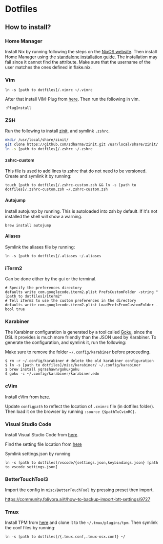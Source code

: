 # Dotfiles

## How to install?

### Home Manager

Install Nix by running following the steps on the [NixOS website](https://nixos.org/download.html#nix-install-macos). Then install Home Manager using the 
[standalone installation guide](https://rycee.gitlab.io/home-manager/index.html#sec-install-standalone). The installation may fail since it cannot find 
the attribute. Make sure that the username of the user matches the ones defined in flake.nix.

### Vim

```
ln -s [path to dotfiles]/.vimrc ~/.vimrc
```
After that install VIM-Plug from [here](https://github.com/junegunn/vim-plug).
Then run the following in vim.
```
:PlugInstall
```

### ZSH
Run the following to install [zinit](https://github.com/zdharma/zinit.git), and symlink `.zshrc`.
```bash
mkdir /usr/local/share/zinit/
git clone https://github.com/zdharma/zinit.git /usr/local/share/zinit/
ln -s [path to dotfiles]/.zshrc ~/.zshrc
```

#### zshrc-custom
This file is used to add lines to zshrc that do not need to be versioned. Create and symlink it by running:
```
touch [path to dotfiles]/.zshrc-custom.zsh && ln -s [path to dotfiles]/.zshrc-custom.zsh ~/.zshrc-custom.zsh
```

#### Autojump

Install autojump by running. This is autoloaded into zsh by default. If it's
not installed the shell will show a warning.

```
brew install autojump
```

#### Aliases
Symlink the aliases file by running:

```
ln -s [path to dotfiles]/.aliases ~/.aliases
```


### iTerm2
Can be done either by the gui or the terminal.

```
# Specify the preferences directory
defaults write com.googlecode.iterm2.plist PrefsCustomFolder -string "[path to dotfiles]/iterm2"
# Tell iTerm2 to use the custom preferences in the directory
defaults write com.googlecode.iterm2.plist LoadPrefsFromCustomFolder -bool true
```

### Karabiner
The Karabiner configuration is generated by a tool called [Goku](https://github.com/yqrashawn/GokuRakuJoudo), since the DSL it provides is much more friendly than the JSON used by Karabiner. To generate the configuration, and symlink it, run the following:

Make sure to remove the folder `~/.config/karabiner` before proceeding.

```shell
$ rm -r ~/.config/karabiner # delete the old karabiner configuration
$ ln -s [path to dotfiles]/misc/karabiner/ ~/.config/karabiner
$ brew install yqrashawn/goku/goku
$ goku -c ~/.config/karabiner/karabiner.edn
```

### cVim
Install cVim from [here](https://chrome.google.com/webstore/detail/cvim/ihlenndgcmojhcghmfjfneahoeklbjjh).

Update `configpath` to reflect the location of `.cvimrc` file (in dotfiles
folder). Then load it on the browser by running `:source {$pathToCvimRC}`.

### Visual Studio Code
Install Visual Studio Code from [here](https://code.visualstudio.com/).

Find the setting file location from [here](https://code.visualstudio.com/docs/getstarted/settings#_settings-file-locations)

Symlink settings.json by running
```
ln -s [path to dotfiles]/vscode/{settings.json,keybindings.json} [path to vscode settings.json]
```

### BetterTouchTool3

Import the config in `misc/BetterTouchTool` by pressing preset then import.

https://community.folivora.ai/t/how-to-backup-import-btt-settings/9727

### Tmux

Install TPM from [here](https://github.com/tmux-plugins/tpm) and clone it to
the `~/.tmux/plugins/tpm`. Then symlink the conf files by running:

```
ln -s [path to dotfiles]/{.tmux.conf,.tmux-osx.conf} ~/
```

